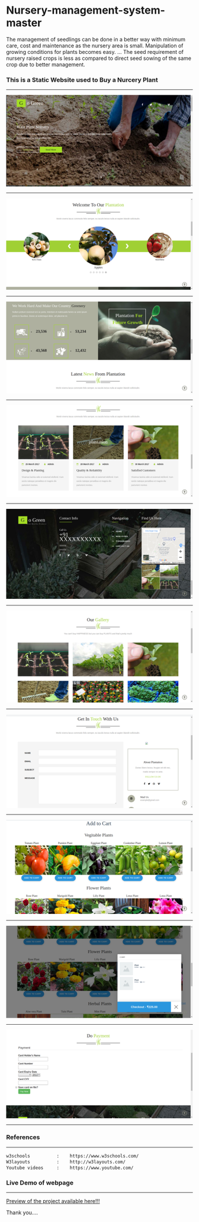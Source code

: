 # Nursery-management-system-master

The management of seedlings can be done in a better way with minimum care, cost and maintenance as the nursery area is small. Manipulation of growing conditions for plants becomes easy. ... The seed requirement of nursery raised crops is less as compared to direct seed sowing of the same crop due to better management.


### This is a Static Website used to Buy a Nurcery Plant
**** 
  ![](img/1.png) 
****
 ![](img/2.png) 
****  
 ![](img/3.png) 
****  
 ![](img/4.png) 
****  
 ![](img/5.png) 
****  
 ![](img/6.png) 
****  
 ![](img/7.png) 
****  
 ![](img/8.png) 
****  
 ![](img/9.png) 
****  
 ![](img/10.png) 
****  

### References
****
 ```
 w3schools          :    https://www.w3schools.com/
 W3layouts          :    http://w3layouts.com/
 Youtube videos     :    https://www.youtube.com/
  ```
 ### Live Demo of webpage
 ****
   [Preview of the project available here!!!](https://jaydip212.github.io/Jaydip212-https-github.com-Jaydip-Nursery-management-system-master.github.io/)

Thank you....
